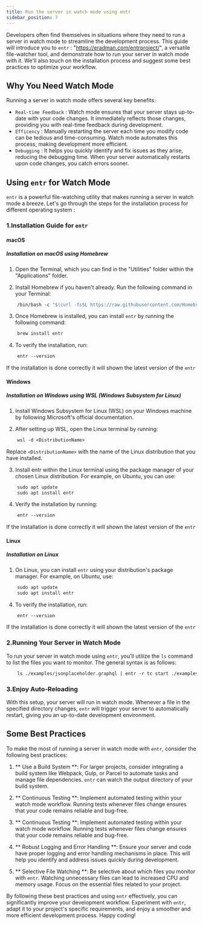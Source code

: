 ```yaml
---
title: Run the server in watch mode using entr
sidebar_position: 7
---
```


Developers often find themselves in situations where they need to run a server in watch mode to streamline the development process. This guide will introduce you to `entr` : "https://eradman.com/entrproject/", a versatile file-watcher tool, and demonstrate how to run your server in watch mode with it. We'll also touch on the installation process and suggest some best practices to optimize your workflow.

## Why You Need Watch Mode

Running a server in watch mode offers several key benefits:

- `Real-time Feedback` : Watch mode ensures that your server stays up-to-date with your code changes. It immediately reflects those changes, providing you with real-time feedback during development.
- `Efficency` : Manually restarting the server each time you modify code can be tedious and time-consuming. Watch mode automates this process, making development more efficient.
- `Debugging` : It helps you quickly identify and fix issues as they arise, reducing the debugging time. When your server automatically restarts upon code changes, you catch errors sooner.

## Using `entr` for Watch Mode

`entr` is a powerful file-watching utility that makes running a server in watch mode a breeze. Let's go through the steps for the installation process for different operating system :

### 1.Installation Guide for `entr`

#### macOS

##### Installation on macOS using Homebrew

1. Open the Terminal, which you can find in the "Utilities" folder within the "Applications" folder.

2. Install Homebrew if you haven't already. Run the following command in your Terminal:

```graphql 
    /bin/bash -c "$(curl -fsSL https://raw.githubusercontent.com/Homebrew/install/master/install.sh)"
```
3. Once Homebrew is installed, you can install `entr` by running the following command:

```graphql 
    brew install entr
```
4. To verify the installation, run:
```graphql 
    entr --version
```
If the installation is done correctly it will shown the latest version of the `entr`

#### Windows

##### Installation on Windows using WSL (Windows Subsystem for Linux)

1. Install Windows Subsystem for Linux (WSL) on your Windows machine by following Microsoft's official documentation. 

2. After setting up WSL, open the Linux terminal by running:

```graphql 
    wsl -d <DistributionName>
```
Replace `<DistributionName>` with the name of the Linux distribution that you have installed.

3. Install entr within the Linux terminal using the package manager of your chosen Linux distribution. For example, on Ubuntu, you can use:

```graphql 
    sudo apt update
    sudo apt install entr
```
4. Verify the installation by running:

```graphql 
    entr --version
```
If the installation is done correctly it will shown the latest version of the `entr`

#### Linux 

##### Installation on Linux

1. On Linux, you can install `entr` using your distribution's package manager. For example, on Ubuntu, use:

```graphql 
    sudo apt update
    sudo apt install entr
```
4. To verify the installation, run:
```graphql 
    entr --version
```
If the installation is done correctly it will shown the latest version of the `entr`

### 2.Running Your Server in Watch Mode

To run your server in watch mode using `entr`, you'll utilize the `ls` command to list the files you want to monitor. The general syntax is as follows:

```graphql
    ls ./examples/jsonplaceholder.graphql | entr -r tc start ./examples/jsonplaceholder.graphql
```

### 3.Enjoy Auto-Reloading

With this setup, your server will run in watch mode. Whenever a file in the specified directory changes, `entr` will trigger your server to automatically restart, giving you an up-to-date development environment.

## Some Best Practices

To make the most of running a server in watch mode with `entr`, consider the following best practices:

1. ** Use a Build System **: For larger projects, consider integrating a build system like Webpack, Gulp, or Parcel to automate tasks and manage file dependencies. `entr` can watch the output directory of your build system.

2. ** Continuous Testing **: Implement automated testing within your watch mode workflow. Running tests whenever files change ensures that your code remains reliable and bug-free.

3. ** Continuous Testing **: Implement automated testing within your watch mode workflow. Running tests whenever files change ensures that your code remains reliable and bug-free.

4. ** Robust Logging and Error Handling **: Ensure your server and code have proper logging and error handling mechanisms in place. This will help you identify and address issues quickly during development.

5. ** Selective File Watching **: Be selective about which files you monitor with `entr`. Watching unnecessary files can lead to increased CPU and memory usage. Focus on the essential files related to your project.


By following these best practices and using `entr` effectively, you can significantly improve your development workflow. Experiment with `entr`, adapt it to your project's specific requirements, and enjoy a smoother and more efficient development process. Happy coding!